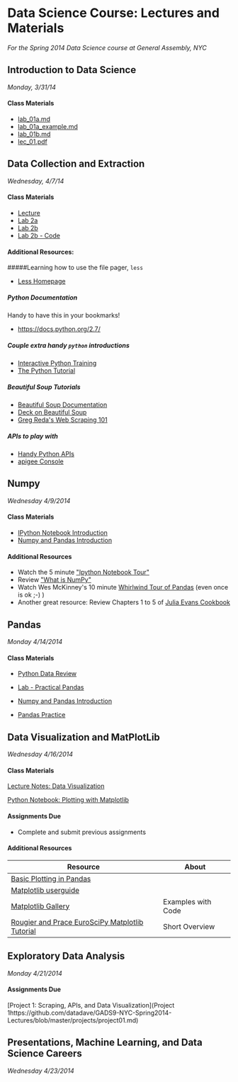 Data Science Course: Lectures and Materials
=======
_For the Spring 2014 Data Science course at General Assembly, NYC_


## Introduction to Data Science
_Monday, 3/31/14_

#### Class Materials
* [lab_01a.md](https://github.com/datadave/GADS9-NYC-Spring2014-Lectures/blob/master/lessons/lesson01_intro_to_data_science/lab_01a.md)	
* [lab_01a_example.md](https://github.com/datadave/GADS9-NYC-Spring2014-Lectures/blob/master/lessons/lesson01_intro_to_data_science/lab_01a_example.md)
* [lab_01b.md](https://github.com/datadave/GADS9-NYC-Spring2014-Lectures/blob/master/lessons/lesson01_intro_to_data_science/lab_01b.md)
* [lec_01.pdf](https://github.com/datadave/GADS9-NYC-Spring2014-Lectures/blob/master/lessons/lesson01_intro_to_data_science/lec_01.pdf)

## Data Collection and Extraction
_Wednesday, 4/7/14_

#### Class Materials
* [Lecture](https://github.com/datadave/GADS9-NYC-Spring2014-Lectures/blob/master/lessons/lesson02_data_collection_and_extraction/lec02.pdf)
* [Lab 2a](https://github.com/datadave/GADS9-NYC-Spring2014-Lectures/blob/master/lessons/lesson02_data_collection_and_extraction/lab02a.md)
* [Lab 2b](https://github.com/datadave/GADS9-NYC-Spring2014-Lectures/blob/master/lessons/lesson02_data_collection_and_extraction/lab02b.md)
* [Lab 2b - Code](https://github.com/datadave/GADS9-NYC-Spring2014-Lectures/blob/master/lessons/lesson02_data_collection_and_extraction/lab02b.py)

#### Additional Resources:
#####Learning how to use the file pager, `less`

* <a href="http://www.greenwoodsoftware.com/less/faq.html#tricks">Less Homepage</a>

##### Python Documentation

Handy to have this in your bookmarks!

* <a href="https://docs.python.org/2.7/">https://docs.python.org/2.7/</a>

##### Couple extra handy `python` introductions

* <a href="http://www.learnpython.org/">Interactive Python Training</a>
* <a href="https://docs.python.org/2.7/tutorial/index.html">The Python Tutorial</a>


##### Beautiful Soup Tutorials
* <a href="http://www.crummy.com/software/BeautifulSoup/bs4/doc/">Beautiful Soup Documentation</a>
* <a href="http://www.nyu.edu/projects/politicsdatalab/workshops/BeautifulSoup.pdf">Deck on Beautiful Soup</a>
* <a href="http://www.gregreda.com/2013/03/03/web-scraping-101-with-python/">Greg Reda's Web Scraping 101</a>

##### APIs to play with
* <a href="http://www.pythonapi.com/"> Handy Python APIs</a>
* <a href="https://apigee.com/console/twitter">apigee Console</a>

## Numpy
_Wednesday	4/9/2014_

#### Class Materials
* [IPython Notebook Introduction](http://nbviewer.ipython.org/urls/raw.github.com/datadave/GADS9-NYC-Spring2014-Lectures/master/lessons/lesson03a_numpy/lec_03_IPythonNBIntro.ipynb)
* [Numpy and Pandas Introduction](http://nbviewer.ipython.org/urls/raw.github.com/datadave/GADS9-NYC-Spring2014-Lectures/master/lessons/lesson03a_numpy/lec_03_numpy_and_pandas.ipynb)

#### Additional Resources
* Watch the 5 minute ["Ipython Notebook Tour"](http://ipython.org/notebook.html)
* Review ["What is NumPy"](http://docs.scipy.org/doc/numpy/user/whatisnumpy.html)
* Watch Wes McKinney's 10 minute [Whirlwind Tour of Pandas](http://wesmckinney.com/blog/?p=647) (even once is ok ;-) )
* Another great resource: Review Chapters 1 to 5 of [Julia Evans Cookbook](https://github.com/jvns/pandas-cookbook)


## Pandas
_Monday	4/14/2014_

#### Class Materials
* [Python Data Review](https://github.com/datadave/GADS9-NYC-Spring2014-Lectures/blob/master/lessons/lesson03b_pandas/review.md)

* [Lab - Practical Pandas](http://nbviewer.ipython.org/github/datadave/GADS9-NYC-Spring2014-Lectures/blob/master/lessons/lesson03b_pandas/Lab_03ab.ipynb)
* [Numpy and Pandas Introduction](http://nbviewer.ipython.org/urls/raw.github.com/datadave/GADS9-NYC-Spring2014-Lectures/master/lessons/lesson03a_numpy/lec_03_numpy_and_pandas.ipynb)
* [Pandas Practice](https://github.com/datadave/GADS9-NYC-Spring2014-Lectures/blob/master/lessons/lesson03b_pandas/independent_work.md)


## Data Visualization and MatPlotLib
_Wednesday	4/16/2014_

#### Class Materials
[Lecture Notes: Data Visualization](https://github.com/datadave/GADS9-NYC-Spring2014-Lectures/blob/lesson04/lessons/lesson04_matplotlib_and_EDA/DataVizLecture.pdf)

[Python Notebook: Plotting with Matplotlib](http://nbviewer.ipython.org/github/datadave/GADS9-NYC-Spring2014-Lectures/blob/lesson04/lessons/lesson04_matplotlib_and_EDA/Visualization_Instructional_Set.ipynb)

#### Assignments Due
* Complete and submit previous assignments


#### Additional Resources


| Resource | About 
| -------- | ----- 
| [Basic Plotting in Pandas](http://pandas.pydata.org/pandas-docs/stable/visualization.html) |
| [Matplotlib userguide](http://matplotlib.sourceforge.net/users/index.html) |  
| [Matplotlib Gallery](http://matplotlib.org/gallery.html) | Examples with Code 
| [Rougier and Prace EuroSciPy Matplotlib Tutorial](http://www.loria.fr/~rougier/teaching/matplotlib/) | Short Overview 



## Exploratory Data Analysis
_Monday	4/21/2014_

#### Assignments Due
[Project 1: Scraping, APIs, and Data Visualization](Project 1https://github.com/datadave/GADS9-NYC-Spring2014-Lectures/blob/master/projects/project01.md)


## Presentations, Machine Learning, and Data Science Careers
_Wednesday	4/23/2014_

<!--
## Matrix Algebra and Regression
_Monday	4/28/2014_

## Naive Bayes and Text Classification
_Wednesday	4/30/2014_

## KNN and K-Means
_Monday	5/5/2014_

## Decision Trees
_Wednesday	5/7/2014_

## Principle Component Analysis
_Monday	5/12/2014_

## Review of Machine Learning
_Wednesday	5/14/2014_
-->


<!--
_Monday	5/19/2014_
_Wednesday	5/21/2014_
_Memorial Day	5/26/2014_
_Wednesday	5/28/2014_
_Monday	6/2/2014_
_Wednesday	6/4/2014_
_Monday	6/9/2014_
_Wednesday	6/11/2014_
_Monday	6/16/2014_
_Wednesday	6/18/2014_
-->
